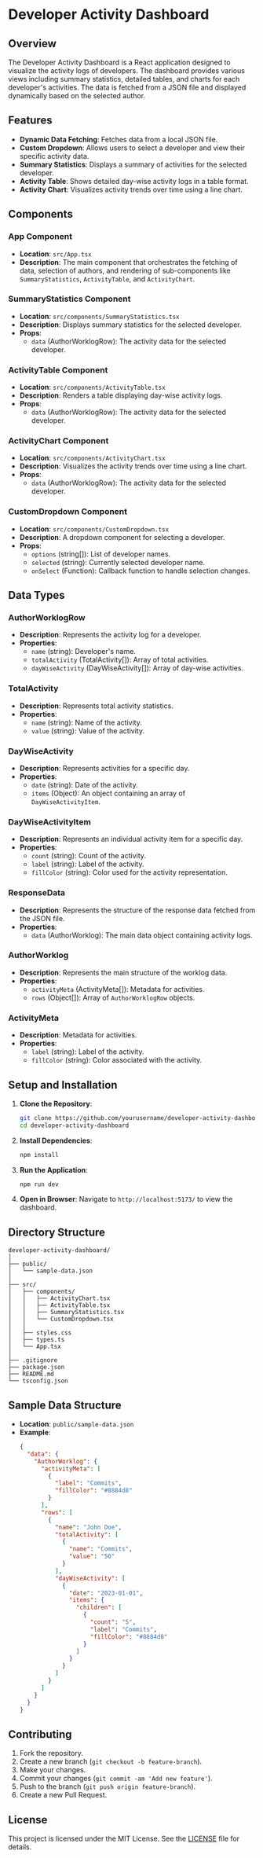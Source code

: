# Developer Activity Dashboard

## Overview

The Developer Activity Dashboard is a React application designed to visualize the activity logs of developers. The dashboard provides various views including summary statistics, detailed tables, and charts for each developer's activities. The data is fetched from a JSON file and displayed dynamically based on the selected author.

## Features

- **Dynamic Data Fetching**: Fetches data from a local JSON file.
- **Custom Dropdown**: Allows users to select a developer and view their specific activity data.
- **Summary Statistics**: Displays a summary of activities for the selected developer.
- **Activity Table**: Shows detailed day-wise activity logs in a table format.
- **Activity Chart**: Visualizes activity trends over time using a line chart.

## Components

### App Component

- **Location**: `src/App.tsx`
- **Description**: The main component that orchestrates the fetching of data, selection of authors, and rendering of sub-components like `SummaryStatistics`, `ActivityTable`, and `ActivityChart`.

### SummaryStatistics Component

- **Location**: `src/components/SummaryStatistics.tsx`
- **Description**: Displays summary statistics for the selected developer.
- **Props**: 
  - `data` (AuthorWorklogRow): The activity data for the selected developer.

### ActivityTable Component

- **Location**: `src/components/ActivityTable.tsx`
- **Description**: Renders a table displaying day-wise activity logs.
- **Props**: 
  - `data` (AuthorWorklogRow): The activity data for the selected developer.

### ActivityChart Component

- **Location**: `src/components/ActivityChart.tsx`
- **Description**: Visualizes the activity trends over time using a line chart.
- **Props**: 
  - `data` (AuthorWorklogRow): The activity data for the selected developer.

### CustomDropdown Component

- **Location**: `src/components/CustomDropdown.tsx`
- **Description**: A dropdown component for selecting a developer.
- **Props**: 
  - `options` (string[]): List of developer names.
  - `selected` (string): Currently selected developer name.
  - `onSelect` (Function): Callback function to handle selection changes.

## Data Types

### AuthorWorklogRow

- **Description**: Represents the activity log for a developer.
- **Properties**:
  - `name` (string): Developer's name.
  - `totalActivity` (TotalActivity[]): Array of total activities.
  - `dayWiseActivity` (DayWiseActivity[]): Array of day-wise activities.

### TotalActivity

- **Description**: Represents total activity statistics.
- **Properties**:
  - `name` (string): Name of the activity.
  - `value` (string): Value of the activity.

### DayWiseActivity

- **Description**: Represents activities for a specific day.
- **Properties**:
  - `date` (string): Date of the activity.
  - `items` (Object): An object containing an array of `DayWiseActivityItem`.

### DayWiseActivityItem

- **Description**: Represents an individual activity item for a specific day.
- **Properties**:
  - `count` (string): Count of the activity.
  - `label` (string): Label of the activity.
  - `fillColor` (string): Color used for the activity representation.

### ResponseData

- **Description**: Represents the structure of the response data fetched from the JSON file.
- **Properties**:
  - `data` (AuthorWorklog): The main data object containing activity logs.

### AuthorWorklog

- **Description**: Represents the main structure of the worklog data.
- **Properties**:
  - `activityMeta` (ActivityMeta[]): Metadata for activities.
  - `rows` (Object[]): Array of `AuthorWorklogRow` objects.

### ActivityMeta

- **Description**: Metadata for activities.
- **Properties**:
  - `label` (string): Label of the activity.
  - `fillColor` (string): Color associated with the activity.

## Setup and Installation

1. **Clone the Repository**:
   ```bash
   git clone https://github.com/yourusername/developer-activity-dashboard.git
   cd developer-activity-dashboard
   ```

2. **Install Dependencies**:
   ```bash
   npm install
   ```

3. **Run the Application**:
   ```bash
   npm run dev
   ```

4. **Open in Browser**:
   Navigate to `http://localhost:5173/` to view the dashboard.

## Directory Structure

```plaintext
developer-activity-dashboard/
│
├── public/
│   └── sample-data.json
│
├── src/
│   ├── components/
│   │   ├── ActivityChart.tsx
│   │   ├── ActivityTable.tsx
│   │   ├── SummaryStatistics.tsx
│   │   └── CustomDropdown.tsx
│   │
│   ├── styles.css
│   ├── types.ts
│   └── App.tsx
│
├── .gitignore
├── package.json
├── README.md
└── tsconfig.json
```

## Sample Data Structure

- **Location**: `public/sample-data.json`
- **Example**:
  ```json
  {
    "data": {
      "AuthorWorklog": {
        "activityMeta": [
          {
            "label": "Commits",
            "fillColor": "#8884d8"
          }
        ],
        "rows": [
          {
            "name": "John Doe",
            "totalActivity": [
              {
                "name": "Commits",
                "value": "50"
              }
            ],
            "dayWiseActivity": [
              {
                "date": "2023-01-01",
                "items": {
                  "children": [
                    {
                      "count": "5",
                      "label": "Commits",
                      "fillColor": "#8884d8"
                    }
                  ]
                }
              }
            ]
          }
        ]
      }
    }
  }
  ```

## Contributing

1. Fork the repository.
2. Create a new branch (`git checkout -b feature-branch`).
3. Make your changes.
4. Commit your changes (`git commit -am 'Add new feature'`).
5. Push to the branch (`git push origin feature-branch`).
6. Create a new Pull Request.

## License

This project is licensed under the MIT License. See the [LICENSE](LICENSE) file for details.